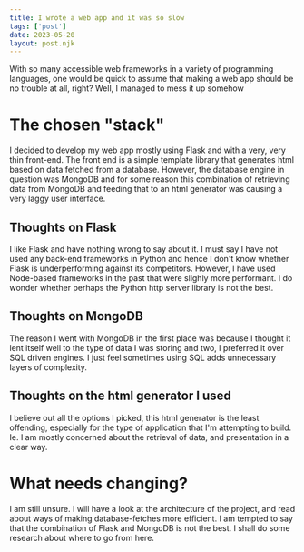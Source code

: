 ```yaml
---
title: I wrote a web app and it was so slow
tags: ['post']
date: 2023-05-20
layout: post.njk
---
```

With so many accessible web frameworks in a variety of programming languages, one would be quick to assume that making a web app should be no trouble at all, right? Well, I managed to mess it up somehow

# The chosen "stack"
I decided to develop my web app mostly using Flask and with a very, very thin front-end. The front end is a simple template library that generates html based on data fetched from a database. 
However, the database engine in question was MongoDB and for some reason this combination of retrieving data from MongoDB and feeding that to an html generator was causing a very laggy user interface.


## Thoughts on Flask
I like Flask and have nothing wrong to say about it. I must say I have not used any back-end frameworks in Python and hence I don't know whether Flask is underperforming against its competitors. However, I have used Node-based frameworks in the past that were slighly more performant. I do wonder whether perhaps the Python http server library is not the best.

## Thoughts on MongoDB
The reason I went with MongoDB in the first place was because I thought it lent itself well to the type of data I was storing and two, I preferred it over SQL driven engines. I just feel sometimes using SQL adds unnecessary layers of complexity. 

## Thoughts on the html generator I used
I believe out all the options I picked, this html generator is the least offending, especially for the type of application that I'm attempting to build. Ie. I am mostly concerned about the retrieval of data, and presentation in a clear way.


# What needs changing?
I am still unsure. I will have a look at the architecture of the project, and read about ways of making database-fetches more efficient. 
I am tempted to say that the combination of Flask and MongoDB is not the best. I shall do some research about where to go from here.